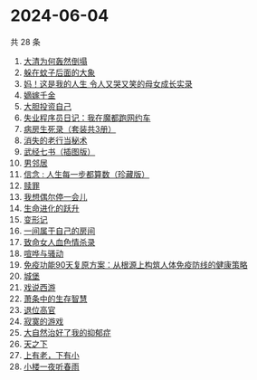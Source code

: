 # 2024-06-04

共 28 条

<!-- BEGIN WEREAD -->
<!-- 最后更新时间 2024-06-04 09:26:41 +0800 -->
1. [大清为何轰然倒塌](https://weread.qq.com/web/bookDetail/45e32a60813ab8dfag0107ed)
1. [躲在蚊子后面的大象](https://weread.qq.com/web/bookDetail/bfc32800813ab883bg0165f3)
1. [妈！这是我的人生 令人又哭又笑的母女成长实录](https://weread.qq.com/web/bookDetail/f6d32160813ab7e49g012e99)
1. [嫡嫁千金](https://weread.qq.com/web/bookDetail/e4b325506e6660fe4bd6750)
1. [大胆投资自己](https://weread.qq.com/web/bookDetail/a6732090813ab7c0dg016294)
1. [失业程序员日记：我在魔都跑网约车](https://weread.qq.com/web/bookDetail/80432950813ab8e38g013445)
1. [病房生死录（套装共3册）](https://weread.qq.com/web/bookDetail/4c632b60813ab8df3g0158f7)
1. [消失的老行当秘术](https://weread.qq.com/web/bookDetail/2a4322e0813ab8ba1g012038)
1. [武经七书（插图版）](https://weread.qq.com/web/bookDetail/831322b072140b598310d3a)
1. [男邻居](https://weread.qq.com/web/bookDetail/750323e0813ab8c4bg013c1e)
1. [信念 : 人生每一步都算数（珍藏版）](https://weread.qq.com/web/bookDetail/9e1326b0813ab8736g0119ec)
1. [赎罪](https://weread.qq.com/web/bookDetail/52b32c30813ab8e37g0173ea)
1. [我想偶尔停一会儿](https://weread.qq.com/web/bookDetail/57432ab0813ab7d21g018fbb)
1. [生命进化的跃升](https://weread.qq.com/web/bookDetail/26d32ff071f956d326d36a5)
1. [变形记](https://weread.qq.com/web/bookDetail/f8832a20720c40caf885237)
1. [一间属于自己的房间](https://weread.qq.com/web/bookDetail/aa0327a0813ab8e07g013eb2)
1. [致命女人血色情杀录](https://weread.qq.com/web/bookDetail/b8e32c70813ab8de0g0161d4)
1. [喧哗与骚动](https://weread.qq.com/web/bookDetail/66f3293072040eaf66fa576)
1. [免疫功能90天复原方案：从根源上构筑人体免疫防线的健康策略](https://weread.qq.com/web/bookDetail/69632030813ab856ag01554c)
1. [城堡](https://weread.qq.com/web/bookDetail/6b732d10718784256b72781)
1. [戏说西游](https://weread.qq.com/web/bookDetail/e5d32a60813ab8bdcg010583)
1. [萧条中的生存智慧](https://weread.qq.com/web/bookDetail/4ff32d0071dd8b024ffa088)
1. [退位高官](https://weread.qq.com/web/bookDetail/d0332440813ab8db0g016de8)
1. [寂寞的游戏](https://weread.qq.com/web/bookDetail/d3a32f707164850cd3a812d)
1. [大自然治好了我的抑郁症](https://weread.qq.com/web/bookDetail/3e232cb0813ab7d65g018ad1)
1. [天之下](https://weread.qq.com/web/bookDetail/4de326a0721770aa4de95f4)
1. [上有老，下有小](https://weread.qq.com/web/bookDetail/67f32aa0813ab8d6bg019ce9)
1. [小楼一夜听春雨](https://weread.qq.com/web/bookDetail/b7232a30813ab8da4g0152a2)
<!-- END WEREAD -->